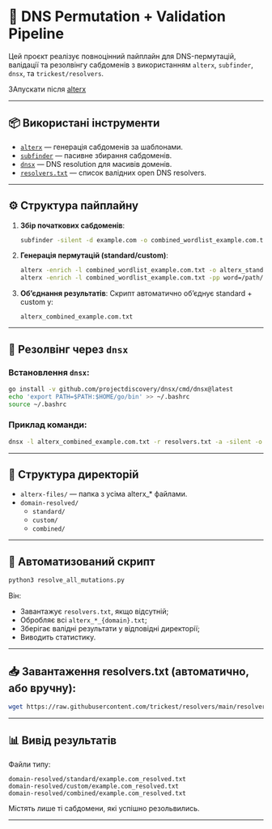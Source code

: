 # 🧠 DNS Permutation + Validation Pipeline

Цей проєкт реалізує повноцінний пайплайн для DNS-пермутацій, валідації та резолвінгу сабдоменів з використанням `alterx`, `subfinder`, `dnsx`, та `trickest/resolvers`.

ЗАпускати після [alterx](https://github.com/Zavada-Nazarii/usefulCommands/tree/master/scripts/DNS-Recon/alterx)

---

## 📦 Використані інструменти

- [`alterx`](https://github.com/projectdiscovery/alterx) — генерація сабдоменів за шаблонами.
- [`subfinder`](https://github.com/projectdiscovery/subfinder) — пасивне збирання сабдоменів.
- [`dnsx`](https://github.com/projectdiscovery/dnsx) — DNS resolution для масивів доменів.
- [`resolvers.txt`](https://github.com/trickest/resolvers) — список валідних open DNS resolvers.

---

## ⚙️ Структура пайплайну

1. **Збір початкових сабдоменів**:
    ```bash
    subfinder -silent -d example.com -o combined_wordlist_example.com.txt
    ```

2. **Генерація пермутацій (standard/custom)**:
    ```bash
    alterx -enrich -l combined_wordlist_example.com.txt -o alterx_standard_example.com.txt
    alterx -enrich -l combined_wordlist_example.com.txt -pp word=/path/to/permutations_wordlist.txt -o alterx_custom_example.com.txt
    ```

3. **Об’єднання результатів**:
    Скрипт автоматично об’єднує standard + custom у:
    ```
    alterx_combined_example.com.txt
    ```

---

## 🚀 Резолвінг через `dnsx`

### Встановлення `dnsx`:
```bash
go install -v github.com/projectdiscovery/dnsx/cmd/dnsx@latest
echo 'export PATH=$PATH:$HOME/go/bin' >> ~/.bashrc
source ~/.bashrc
```

### Приклад команди:
```bash
dnsx -l alterx_combined_example.com.txt -r resolvers.txt -a -silent -o example.com_resolved.txt
```

---

## 📂 Структура директорій

- `alterx-files/` — папка з усіма alterx_* файлами.
- `domain-resolved/`
    - `standard/`
    - `custom/`
    - `combined/`

---

## 🧰 Автоматизований скрипт

```bash
python3 resolve_all_mutations.py
```

Він:
- Завантажує `resolvers.txt`, якщо відсутній;
- Обробляє всі `alterx_*_{domain}.txt`;
- Зберігає валідні результати у відповідні директорії;
- Виводить статистику.

---

## 📥 Завантаження resolvers.txt (автоматично, або вручну):
```bash
wget https://raw.githubusercontent.com/trickest/resolvers/main/resolvers.txt
```

---

## 📊 Вивід результатів

Файли типу:
```
domain-resolved/standard/example.com_resolved.txt
domain-resolved/custom/example.com_resolved.txt
domain-resolved/combined/example.com_resolved.txt
```

Містять лише ті сабдомени, які успішно резольвились.

---


